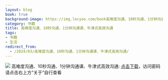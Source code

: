 ```yaml
---
layout: blog
book: true
background-image: https://img.locyoo.com/book高难度沟通、10秒沟通、1分钟沟通课、牛津式高效沟通.jpg
category: 书籍
title: 高难度沟通、10秒沟通、1分钟沟通课、牛津式高效沟通
tags:
- 书籍
- 生活
redirect_from:
  - /2024/03/高难度沟通、10秒沟通、1分钟沟通课、牛津式高效沟通/
---
```

![](https://img.locyoo.com/book高难度沟通、10秒沟通、1分钟沟通课、牛津式高效沟通.jpg)
高难度沟通、10秒沟通、1分钟沟通课、牛津式高效沟通: <a name = "ref1" href="https://url18.ctfile.com/f/50983618-1269964424-48a7ce?p=3619">点击下载</a>，访问密码请点击右上方“关于”自行查看